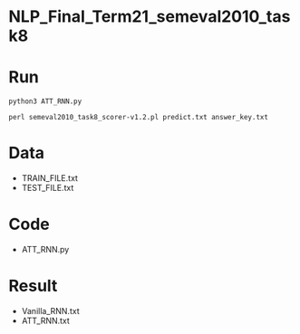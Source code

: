 # NLP_Final_Term21_semeval2010_task8
# Run
```shell
python3 ATT_RNN.py
```
```shell
perl semeval2010_task8_scorer-v1.2.pl predict.txt answer_key.txt
```
# Data
+ TRAIN_FILE.txt
+ TEST_FILE.txt
# Code
+ ATT_RNN.py
# Result
+ Vanilla_RNN.txt
+ ATT_RNN.txt
